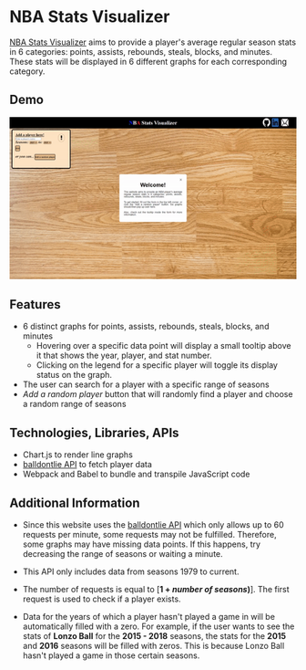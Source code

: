 # NBA Stats Visualizer

[NBA Stats Visualizer](https://deli123.github.io/NBA-Stats-Visualizer/) aims to provide a player's average regular season
stats in 6 categories: points, assists, rebounds, steals, blocks, and minutes.  
These stats will be displayed in 6 different graphs for each corresponding category.

## Demo

![alt text](demo.gif)

## Features
- 6 distinct graphs for points, assists, rebounds, steals, blocks, and minutes
  - Hovering over a specific data point will display a small tooltip above it that shows the year, player, and stat number.
  - Clicking on the legend for a specific player will toggle its display status on the graph.
- The user can search for a player with a specific range of seasons
- *Add a random player* button that will randomly find a player and choose a random range of seasons

## Technologies, Libraries, APIs
- Chart.js to render line graphs
- [balldontlie API](https://www.balldontlie.io) to fetch player data
- Webpack and Babel to bundle and transpile JavaScript code

## Additional Information
- Since this website uses the [balldontlie API](https://www.balldontlie.io) which only allows up to 60 requests per minute, some requests may not be fulfilled. Therefore, some graphs may have missing data points. If this happens, try decreasing the range of seasons or waiting a minute. 
- This API only includes data from seasons 1979 to current.
  
- The number of requests is equal to [**1 + *number of seasons*)**]. The first request is used to check if a player exists.  

- Data for the years of which a player hasn't played a game in will be automatically filled with a zero.
For example, if the user wants to see the stats of **Lonzo Ball** for the **2015 - 2018** seasons, the stats for the **2015** and **2016** seasons will be filled with zeros. This is because Lonzo Ball hasn't played a game in those certain seasons.
